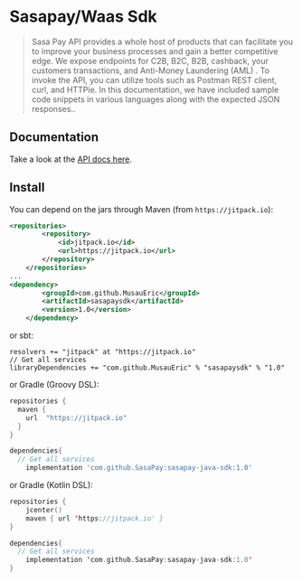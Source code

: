 # Sasapay/Waas Sdk

>
> Sasa Pay API provides a whole host of products that can facilitate you to improve your business processes and gain a better competitive edge. We expose endpoints for C2B, B2C, B2B, cashback, your customers transactions, and Anti-Money Laundering (AML) . To invoke the API, you can utilize tools such as Postman REST client, curl, and HTTPie. In this documentation, we have included sample code snippets in various languages along with the expected JSON responses..
>


## Documentation
Take a look at the [API docs here](https://developer.sasapay.app).

## Install

You can depend on the jars through Maven (from `https://jitpack.io`):
```xml
<repositories>
		<repository>
		    <id>jitpack.io</id>
		    <url>https://jitpack.io</url>
		</repository>
	</repositories>
...
<dependency>
	    <groupId>com.github.MusauEric</groupId>
	    <artifactId>sasapaysdk</artifactId>
	    <version>1.0</version>
	</dependency>
```
or sbt:

```
resolvers += "jitpack" at "https://jitpack.io"
// Get all services
libraryDependencies += "com.github.MusauEric" % "sasapaysdk" % "1.0"	
```

or Gradle (Groovy DSL):
```groovy
repositories {
  maven {
    url  "https://jitpack.io"
  }
}

dependencies{
  // Get all services
    implementation 'com.github.SasaPay:sasapay-java-sdk:1.0'
```

or Gradle (Kotlin DSL):
```kotlin
repositories {
    jcenter()
    maven { url 'https://jitpack.io' }
}

dependencies{
  // Get all services
    implementation 'com.github.SasaPay:sasapay-java-sdk:1.0'
}
```




